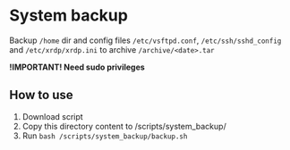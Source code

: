 # System backup
Backup `/home` dir and config files `/etc/vsftpd.conf`, `/etc/ssh/sshd_config` and `/etc/xrdp/xrdp.ini` to archive `/archive/<date>.tar`

**!IMPORTANT! Need sudo privileges**

## How to use
1. Download script
2. Copy this directory content to /scripts/system_backup/
3. Run `bash /scripts/system_backup/backup.sh`
